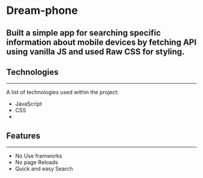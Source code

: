 # Dream-phone

## Built a simple app  for searching specific information about mobile devices by fetching API using vanilla JS and used Raw CSS for styling.


## Technologies
***
A list of technologies used within the project:
* JavaScript
* CSS
* 

## Features
***
* No Use framworks
* No page Reloads
* Quick and easy Search
